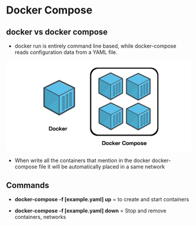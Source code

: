 # Docker Compose

## docker vs docker compose

- docker run is entirely command line based, while docker-compose reads configuration data from a YAML file.

![Alt text](image.png)

- When write all the containers that mention in the docker docker-compose file it will be automatically placed in a same network

## Commands

- **docker-compose -f [example.yaml] up**  = to create and start containers

- **docker-compose -f [example.yaml] down** = Stop and remove containers, networks
